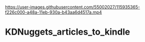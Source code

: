 
https://user-images.githubusercontent.com/55002027/115935365-f226c000-a48a-11eb-930a-b43aa6d4517a.mp4


# KDNuggets_articles_to_kindle
